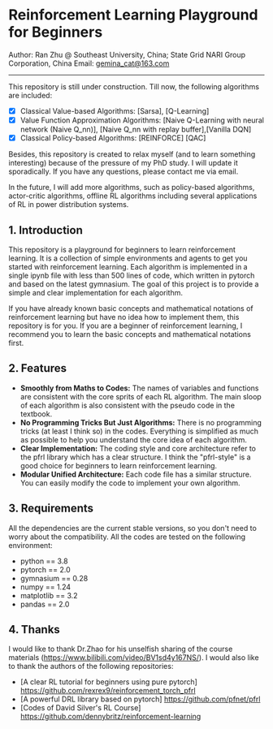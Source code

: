 # Reinforcement Learning Playground for Beginners

Author: Ran Zhu @ Southeast University, China; State Grid NARI Group Corporation, China
Email: gemina_cat@163.com

--------------------------------------------------
This repository is still under construction. Till now, the following algorithms are included:
- [x] Classical Value-based Algorithms: [Sarsa], [Q-Learning]
- [x] Value Function Approximation Algorithms: [Naive Q-Learning with neural network (Naive Q_nn)], [Naive Q_nn with replay buffer],[Vanilla DQN]
- [x] Classical Policy-based Algorithms: [REINFORCE] [QAC]

Besides, this repository is created to relax myself (and to learn something interesting) because of the pressure of my PhD study. I will update it sporadically. If you have any questions, please contact me via email.

In the future, I will add more algorithms, such as policy-based algorithms, actor-critic algorithms, offline RL algorithms including several applications of RL in power distribution systems.

## 1. Introduction
This repository is a playground for beginners to learn reinforcement learning. It is a collection of simple environments and agents to get you started with reinforcement learning. Each algorithm is implemented in a single ipynb file with less than 500 lines of code, which written in pytorch and based on the latest gymnasium. The goal of this project is to provide a simple and clear implementation for each algorithm.

If you have already known basic concepts and mathematical notations of reinforcement learning but have no idea how to implement them, this repository is for you. If you are a beginner of reinforcement learning, I recommend you to learn the basic concepts and mathematical notations first. 

## 2. Features
- **Smoothly from Maths to Codes:** The names of variables and functions are consistent with the core sprits of each RL algorithm. The main sloop of each algorithm is also consistent with the pseudo code in the textbook.
- **No Programming Tricks But Just Algorithms:** There is no programming tricks (at least I think so) in the codes. Everything is simplified as much as possible to help you understand the core idea of each algorithm.
- **Clear Implementation:** The coding style and core architecture refer to the pfrl library which has a clear structure. I think the "pfrl-style" is a good choice for beginners to learn reinforcement learning. 
- **Modular Unified Architecture:** Each code file has a similar structure. You can easily modify the code to implement your own algorithm.

## 3. Requirements
All the dependencies are the current stable versions, so you don't need to worry about the compatibility. 
All the codes are tested on the following environment:
- python == 3.8
- pytorch == 2.0
- gymnasium == 0.28
- numpy == 1.24
- matplotlib == 3.2
- pandas == 2.0

## 4. Thanks
I would like to thank Dr.Zhao for his unselfish sharing of the course materials (https://www.bilibili.com/video/BV1sd4y167NS/). 
I would also like to thank the authors of the following repositories:
- [A clear RL tutorial for beginners using pure pytorch] https://github.com/rexrex9/reinforcement_torch_pfrl
- [A powerful DRL library based on pytorch] https://github.com/pfnet/pfrl
- [Codes of David Silver's RL Course] https://github.com/dennybritz/reinforcement-learning
